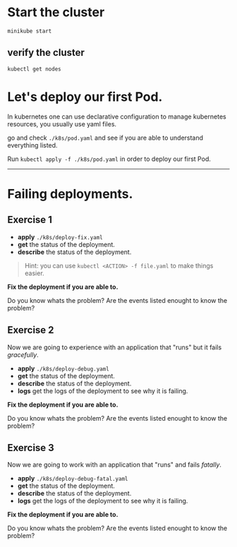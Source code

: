 # Start the cluster

`minikube start`

## verify the cluster

`kubectl get nodes`


# Let's deploy our first Pod.

In kubernetes one can use declarative configuration to manage kubernetes resources, you usually use yaml files.

go and check `./k8s/pod.yaml` and see if you are able to understand everything listed.

Run `kubectl apply -f ./k8s/pod.yaml` in order to deploy our first Pod.

---

# Failing deployments.

## Exercise 1

- **apply** `./k8s/deploy-fix.yaml`
- **get** the status of the deployment.
- **describe** the status of the deployment.

> Hint: you can use `kubectl <ACTION> -f file.yaml` to make things easier.

**Fix the deployment if you are able to.**

Do you know whats the problem?
Are the events listed enought to know the problem?


## Exercise 2

Now we are going to experience with an application that "runs" but it fails *gracefully*.

- **apply** `./k8s/deploy-debug.yaml`
- **get** the status of the deployment.
- **describe** the status of the deployment.
- **logs** get the logs of the deployment to see why it is failing.


**Fix the deployment if you are able to.**

Do you know whats the problem?
Are the events listed enought to know the problem?

## Exercise 3

Now we are going to work with an application that "runs" and fails *fatally*.

- **apply** `./k8s/deploy-debug-fatal.yaml`
- **get** the status of the deployment.
- **describe** the status of the deployment.
- **logs** get the logs of the deployment to see why it is failing.

**Fix the deployment if you are able to.**

Do you know whats the problem?
Are the events listed enought to know the problem?
